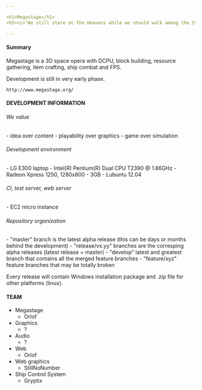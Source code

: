 ```yaml
---

<h1>Megastage</h1>
<h5><i>"We still stare at the Heavens while we should walk among the Stars" -- Uriel Uriel</i></h5>

---
```


<h4>Summary</h4>

Megastage is a 3D space opera with DCPU, block building, resource gathering, item crafting, ship combat and FPS.

Development is still in very early phase.

    http://www.megastage.org/


<h4>DEVELOPMENT INFORMATION</h4>

<h6>We value</h6>
 - idea over content
 - playability over graphics
 - game over simulation

<h6>Development environment</h6>
 - LG E300 laptop
   - Intel(R) Pentium(R) Dual  CPU  T2390  @ 1.86GHz
   - Radeon Xpress 1250, 1280x800
   - 3GB
   - Lubuntu 12.04

<h6>CI, test server, web server</h6>
 - EC2 micro instance

<h6>Repository organization</h6>
 - "master" branch is the latest alpha release (this can be days or months behind the development)
 - "release/vx.yy" branches are the corresping alpha releases (latest release = master)
 - "develop" latest and greatest branch that contains all the merged feature branches
 - "feature/xyz" feature branches that may be totally broken

Every release will contain Windows installation package and .zip file for other platforms (linux).

<h4>TEAM</h4>

 - Megastage
   - Orlof
 - Graphics
   - ?
 - Audio
   - ?
 - Web
   - Orlof
 - Web graphics
   - StillNoNumber
 - Ship Control System
   - Gryptix


